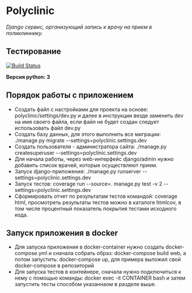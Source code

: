 # Polyclinic
*Django сервис, организующий запись к врачу на прием в поликлиннику.*

Тестирование
------------

[![Build Status](https://travis-ci.org/notsnake/polyclinic-test.svg?branch=master)](https://travis-ci.org/notsnake/polyclinic-test)

**Версия python: 3**


Порядок работы с приложением
------------
- Создать файл с настройками для проекта на основе: polyclinic/settings/dev.py и далее в инструкции везде заменить dev на имя своего файла,
    если файл не будет создан следует использовать файл dev.py
- Создать базу данных, для этого выполнить все миграции: ./manage.py migrate --settings=polyclinic.settings.dev
- Создать пользователя - администратора сайта: ./manage.py createsuperuser --settings=polyclinic.settings.dev
- Для начала работы, через web-интерфейс django/admin нужно добавить список врачей, которые осуществляют прием.
- Запуск django-приложения: ./manage.py runserver --settings=polyclinic.settings.dev
- Запуск тестов: coverage run --source=. manage.py test -v 2 --settings=polyclinic.settings.dev
- Сформировать отчет по результатам тестов командой: coverage html, просмотреть результаты тестов можно в каталоге htmlcov, в том числе процентный показатель покрытия тестами исходного кода.

Запуск приложения в docker
------------

- Для запуска приложения в docker-container нужно создать docker-compose.yml и сначала собрать образ:
    docker-compose build web, а потом запустить: docker-compose up, для примера выложил свой docker-compose в репозиторий
- Для запуска тестов в контейнере, сначала нужно подключиться к нему с помощью команды: docker exec -it CONTAINER bash и затем запустить тесты способом указаннаом в разделе выше.
